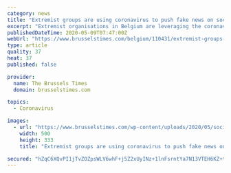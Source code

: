 ```yaml
---
category: news
title: "Extremist groups are using coronavirus to push fake news on social media, report warns"
excerpt: "Extremist organisations in Belgium are leveraging the coronavirus pandemic to flood social media with fake news to turn populations against each other, the intelligence agency warned. A report publish"
publishedDateTime: 2020-05-09T07:47:00Z
webUrl: "https://www.brusselstimes.com/belgium/110431/extremist-groups-are-using-coronavirus-to-pump-fake-news-on-social-media-report-warns/"
type: article
quality: 37
heat: 37
published: false

provider:
  name: The Brussels Times
  domain: brusselstimes.com

topics:
  - Coronavirus

images:
  - url: "https://www.brusselstimes.com/wp-content/uploads/2020/05/social-media-3574310_1280.jpg"
    width: 500
    height: 333
    title: "Extremist groups are using coronavirus to push fake news on social media, report warns"

secured: "hZqC6XQvPI1jTvZOZpsWLV6whF+j5Z2xUyINz+1lnFsrntYa7N13VTEH6KZ+tlLPTwRvUq0VBUT6ZG62OgIdBZc4fYev9Ez4orzv3vXzS5bN+EGKKhScZPrzn+nnbfFp6hMRiQxmrQB+XKNQKhsG/PmTg/nvTzyEDJ4Coql07E/UDpKdiq4AQ2wXsuPnlR7FyXRk+knnMbcIX0Z2zeRXtnlw0qhXKSdQODEYon9hCO7jAoBKiuNMEestxYBszgZJ+wRfIItk1ory2Qn+4gzOQfWMJotJ9y9flfaIeVFsNAGZFQulqqjtYO0BcOc2uIpJz7PVCk+kOAEqc2mE4ieMjPigXshFEf4UktivSMbKMQIYu502IoG4VTmQLJxBOKI20G3k7g0WJlism2MSESmQcvy574DVuSisSe40Ic0TbWL4Lj1QpIG7gih1bN9UDvL5/pcW9HLBH9jdUpzn/+sMcwjG+co7b/oBvV6W/LOS5hw=;/lEXbElpNwfrWeiuRqj3dA=="
---
```


